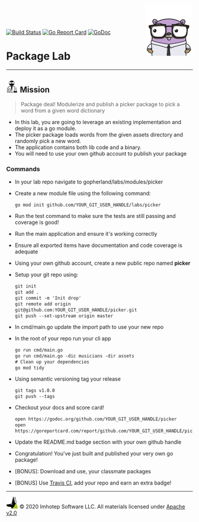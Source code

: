 <img src="../../assets/gophernand.png" align="right" width="128" height="auto"/>

<br/>
<br/>
<br/>

[![Build Status](https://travis-ci.org/derailed/picker.svg?branch=master)](https://travis-ci.org/derailed/picker)
[![Go Report Card](https://goreportcard.com/badge/github.com/derailed/picker)](https://goreportcard.com/report/github.com/derailed/picker)
[![GoDoc](https://godoc.org/github.com/derailed/picker?status.svg)](http://godoc.org/github.com/derailed/picker)

# Package Lab

---
## <img src="../../assets/lab.png" width="auto" height="32"/> Mission

> Package deal! Modulerize and publish a picker package to pick a word from a given word dictionary

* In this lab, you are going to leverage an existing implementation and deploy it as a go module.
* The picker package loads words from the given assets directory and randomly pick a new word.
* The application contains both lib code and a binary.
* You will need to use your own github account to publish your package

### Commands

* In your lab repo navigate to gopherland/labs/modules/picker
* Create a new module file using the following command:
  ```shell
  go mod init github.com/YOUR_GIT_USER_HANDLE/labs/picker
  ```
* Run the test command to make sure the tests are still passing and coverage is good!
* Run the main application and ensure it's working correctly
* Ensure all exported items have documentation and code coverage is adequate
* Using your own github account, create a new public repo named **picker**
* Setup your git repo using:
  ```shell
  git init
  git add .
  git commit -m 'Init drop'
  git remote add origin git@github.com:YOUR_GIT_USER_HANDLE/picker.git
  git push --set-upstream origin master
  ```
* In cmd/main.go update the import path to use your new repo
* In the root of your repo run your cli app
  ```shell
  go run cmd/main.go
  go run cmd/main.go -dic musicians -dir assets
  # Clean up your dependencies
  go mod tidy
  ```
* Using semantic versioning tag your release
  ```shell
  git tags v1.0.0
  git push --tags
  ```
* Checkout your docs and score card!
  ```shell
  open https://godoc.org/github.com/YOUR_GIT_USER_HANDLE/picker
  open https://goreportcard.com/report/github.com/YOUR_GIT_USER_HANDLE/picker
  ```
* Update the README.md badge section with your own github handle
* Congratulation! You've just built and published your very own go package!

* [BONUS]: Download and use, your classmate packages
* [BONUS] Use [Travis CI](https://travis-ci.org), add your repo and earn an extra badge!

---
<img src="../../assets/imhotep_logo.png" width="32" height="auto"/> © 2020 Imhotep Software LLC.
All materials licensed under [Apache v2.0](http://www.apache.org/licenses/LICENSE-2.0)
